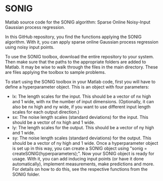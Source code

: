# SONIG
Matlab source code for the SONIG algorithm: Sparse Online Noisy-Input Gaussian process regression.

In this GitHub repository, you find the functions applying the SONIG algorithm. With it, you can apply sparse online Gaussian process regression using noisy input points.

To use the SONIG toolbox, download the entire repository to your system. Then make sure that the paths to the appropriate folders are added to Matlab. It may be wise to walk through the files in the main directory. These are files applying the toolbox to sample problems.

To start using the SONIG toolbox in your Matlab code, first you will have to define a hyperparameter object. This is an object with four parameters:
- lx: The length scales for the input. This should be a vector of nx high and 1 wide, with nx the number of input dimensions. (Optionally, it can also be nx high and ny wide, if you want to use different input length scales for each output direction.)
- sx: The noise length scales (standard deviations) for the input. This should be a vector of nx high and 1 wide.
- ly: The length scales for the output. This should be a vector of ny high and 1 wide.
- sy: The noise length scales (standard deviations) for the output. This should be a vector of ny high and 1 wide.
Once a hyperparameter object is set up in this way, you can create a SONIG object using "sonig = createSONIG(hyperparameters);". Now your SONIG object is ready for usage. With it, you can add inducing input points (or have it done automatically), implement measurements, make predictions and more. For details on how to do this, see the respective functions from the SONIG folder.
